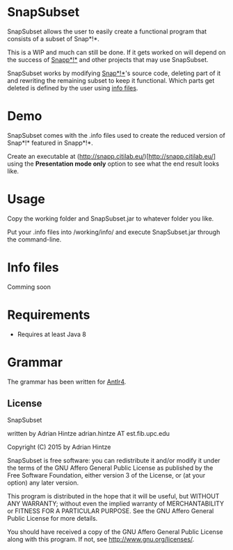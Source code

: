 # SnapSubset

SnapSubset allows the user to easily create a functional program that consists of a subset of Snap*!*.

This is a WIP and much can still be done. If it gets worked on will depend on the success of 
[Snapp*!*](https://github.com/Rydion/Snapp) and other projects that may use SnapSubset.

SnapSubset works by modifying [Snap*!*](https://github.com/jmoenig/Snap--Build-Your-Own-Blocks)'s source code, deleting part of it and rewriting 
the remaining subset to keep it functional. Which parts get deleted is defined by the user
using [info files](https://github.com/Rydion/SnapSubset#info-files).

# Demo

SnapSubset comes with the .info files used to create the reduced version of Snap*!* 
featured in Snapp*!*.

Create an executable at (http://snapp.citilab.eu/)[http://snapp.citilab.eu/]
using the **Presentation mode only** option to see what the end result looks like.

# Usage

Copy the working folder and SnapSubset.jar to whatever folder you like.

Put your .info files into /working/info/ and execute SnapSubset.jar through the command-line.

# Info files

Comming soon

# Requirements

- Requires at least Java 8

# Grammar

The grammar has been written for [Antlr4](http://www.antlr.org/).

## License 

SnapSubset

written by Adrian Hintze adrian.hintze AT est.fib.upc.edu

Copyright (C) 2015 by Adrian Hintze

SnapSubset is free software: you can redistribute it and/or modify it under the terms of the GNU Affero General Public License as published by the Free Software Foundation, either version 3 of the License, or (at your option) any later version.

This program is distributed in the hope that it will be useful, but WITHOUT ANY WARRANTY; without even the implied warranty of MERCHANTABILITY or FITNESS FOR A PARTICULAR PURPOSE. See the GNU Affero General Public License for more details.

You should have received a copy of the GNU Affero General Public License along with this program. If not, see http://www.gnu.org/licenses/.
